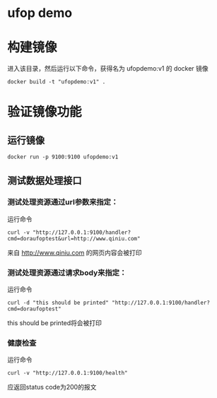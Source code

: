 # ufop demo

# 构建镜像
进入该目录，然后运行以下命令，获得名为 ufopdemo:v1 的 docker 镜像

```
docker build -t "ufopdemo:v1" .
```

# 验证镜像功能

## 运行镜像

```
docker run -p 9100:9100 ufopdemo:v1
```

## 测试数据处理接口

### 测试处理资源通过url参数来指定：
运行命令

```
curl -v "http://127.0.0.1:9100/handler?cmd=doraufoptest&url=http://www.qiniu.com"
```

来自 http://www.qiniu.com 的网页内容会被打印

### 测试处理资源通过请求body来指定：
运行命令

```
curl -d "this should be printed" "http://127.0.0.1:9100/handler?cmd=doraufoptest"
```

this should be printed将会被打印

### 健康检查
运行命令

```
curl -v "http://127.0.0.1:9100/health"
```

应返回status code为200的报文

